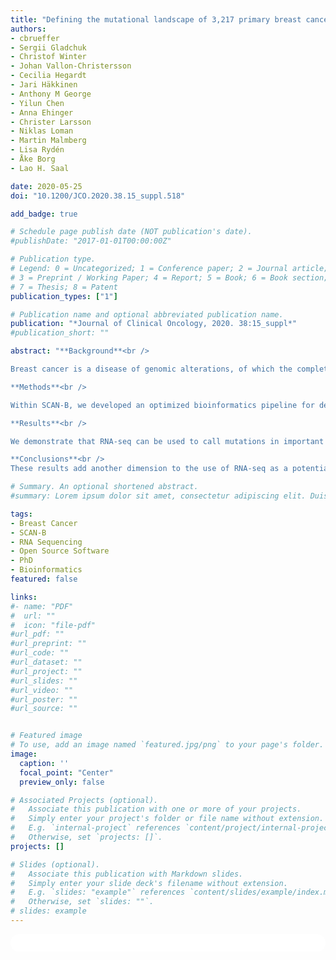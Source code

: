 ```yaml
---
title: "Defining the mutational landscape of 3,217 primary breast cancer transcriptomes through large-scale RNA-seq within the Sweden Cancerome Analysis Network: Breast Project (SCAN-B; NCT03430492)."
authors:
- cbrueffer
- Sergii Gladchuk
- Christof Winter
- Johan Vallon-Christersson
- Cecilia Hegardt
- Jari Häkkinen
- Anthony M George
- Yilun Chen
- Anna Ehinger
- Christer Larsson
- Niklas Loman
- Martin Malmberg
- Lisa Rydén
- Åke Borg
- Lao H. Saal

date: 2020-05-25
doi: "10.1200/JCO.2020.38.15_suppl.518"

add_badge: true

# Schedule page publish date (NOT publication's date).
#publishDate: "2017-01-01T00:00:00Z"

# Publication type.
# Legend: 0 = Uncategorized; 1 = Conference paper; 2 = Journal article;
# 3 = Preprint / Working Paper; 4 = Report; 5 = Book; 6 = Book section;
# 7 = Thesis; 8 = Patent
publication_types: ["1"]

# Publication name and optional abbreviated publication name.
publication: "*Journal of Clinical Oncology, 2020. 38:15_suppl*"
#publication_short: ""

abstract: "**Background**<br />

Breast cancer is a disease of genomic alterations, of which the complete panorama of somatic mutations and how these relate to molecular subtypes and therapy response is incompletely understood. The Sweden Cancerome Analysis Network-Breast project (SCAN-B; ClinicalTrials.gov NCT02306096) is a multi-center population-based ongoing prospective observational study elucidating the global transcriptomic profiles for thousands of patients and tumors using RNA sequencing. Since September 2010, over 15,000 patients with breast cancer have been enrolled at 9 hospitals across a wide geography of Sweden, comprising greater than 90% of all eligible patients in the catchment area.<br />

**Methods**<br />

Within SCAN-B, we developed an optimized bioinformatics pipeline for detection of single nucleotide variants and small insertions and deletions from RNA-seq data. From this, we describe the mutational landscape of 3,217 primary breast cancer transcriptomes, and relate it to patient overall survival in a real-world setting (median follow-up 75 months, range 2-105 months).<br />

**Results**<br />

We demonstrate that RNA-seq can be used to call mutations in important breast cancer genes such as *PIK3CA*, *TP53*, *ESR1*, and *ERBB2*, as well as mutation status of key molecular pathways and tumor mutational burden, identify mutations in one or more potentially druggable genes in 85.3% percent of cases, and reveal significant relationships to patient outcome within specific treatment groups. To make this rich and growing mutational portraiture of breast cancer available for the wider research community, we developed an open source interactive web application, SCAN-B MutationExplorer, publicly accessible at http://oncogenomics.bmc.lu.se/MutationExplorer.<br />

**Conclusions**<br />
These results add another dimension to the use of RNA-seq as a potential clinical tool, where both gene expression-based signatures and gene mutation-based biomarkers can be interrogated simultaneously and in real-time within one week of tumor sampling."

# Summary. An optional shortened abstract.
#summary: Lorem ipsum dolor sit amet, consectetur adipiscing elit. Duis posuere tellus ac convallis placerat. Proin tincidunt magna sed ex sollicitudin condimentum.

tags:
- Breast Cancer
- SCAN-B
- RNA Sequencing
- Open Source Software
- PhD
- Bioinformatics
featured: false

links:
#- name: "PDF"
#  url: ""
#  icon: "file-pdf"
#url_pdf: ""
#url_preprint: ""
#url_code: ""
#url_dataset: ""
#url_project: ""
#url_slides: ""
#url_video: ""
#url_poster: ""
#url_source: ""


# Featured image
# To use, add an image named `featured.jpg/png` to your page's folder. 
image:
  caption: ''
  focal_point: "Center"
  preview_only: false

# Associated Projects (optional).
#   Associate this publication with one or more of your projects.
#   Simply enter your project's folder or file name without extension.
#   E.g. `internal-project` references `content/project/internal-project/index.md`.
#   Otherwise, set `projects: []`.
projects: []

# Slides (optional).
#   Associate this publication with Markdown slides.
#   Simply enter your slide deck's filename without extension.
#   E.g. `slides: "example"` references `content/slides/example/index.md`.
#   Otherwise, set `slides: ""`.
# slides: example
---
```


<html>
  <style>
    section {
        background: white;
        color: black;
        border-radius: 1em;
        padding: 1em;
        left: 50% }
    #inner {
        display: inline-block;
        display: flex;
        align-items: center;
        justify-content: center }
  </style>
  <section>
    <div id="inner">
      <script type='text/javascript' src='https://d1bxh8uas1mnw7.cloudfront.net/assets/embed.js'></script>
        <span style="float:left";
          class="__dimensions_badge_embed__"
          data-doi="10.1200/JCO.2020.38.15_suppl.518"
          data-hide-zero-citations="true"
          data-legend="always">
        </span>
      <script async src="https://badge.dimensions.ai/badge.js" charset="utf-8"></script>
        <div style="float:right";
          data-link-target="_blank"
          data-badge-details="right"
          data-badge-type="medium-donut"
          data-doi="10.1200/JCO.2020.38.15_suppl.518"
          data-condensed="true"
          data-hide-no-mentions="true"
          class="altmetric-embed">
        </div>
    </div>
  </section>
